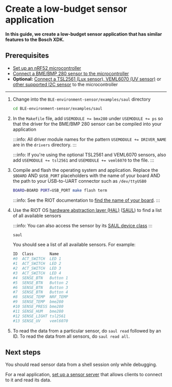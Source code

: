 # Create a low-budget sensor application

**In this guide, we create a low-budget sensor application that has similar features to the Bosch XDK.**

## Prerequisites

- [Set up an nRF52 microcontroller](../how-to-guides/set-up-nrf52-microcontroller.md)
- [Connect a BME/BMP 280 sensor to the microcontroller](../how-to-guides/connect-bosch-bme-280-bmp-280.md)
- **Optional:** [Connect a TSL2561 (Lux sensor), VEML6070 (UV sensor)](../how-to-guides/connect-a-I2C-sensor.md) or [other supported I2C sensor](http://riot-os.org/api/group__drivers__sensors.html) to the microcontroller

---

1. Change into the `BLE-environment-sensor/examples/saul` directory

    ```bash
    cd BLE-environment-sensor/examples/saul
    ```

2. In the `Makefile` file, add `USEMODULE += bmx280` under `USEMODULE += ps` so that the driver for the BME/BMP 280 sensor can be compiled into your application

    :::info:
    All driver module names for the pattern `USEMODULE += DRIVER_NAME` are in the `drivers` directory.
    :::  
    
    :::info:
    If you're using the optional TSL2561 and VEML6070 sensors, also add `USEMODULE += tsl2561` and `USEMODULE += veml6070` to the file.
    :::
    
3. Compile and flash the operating system and application. Replace the `$BOARD` AND `$USB_PORT` placeholders with the name of your board AND the path to your USB-to-UART connector such as `/dev/ttyUSB0` 
    
    ```bash
    BOARD=BOARD PORT=USB_PORT make flash term
    ```

    :::info:
    See the RIOT documentation to [find the name of your board](https://api.riot-os.org/group__boards.html).
    :::

4. Use the RIOT OS [hardware abstraction layer (HAL)](https://en.wikipedia.org/wiki/Hardware_abstraction) ([SAUL](https://riot-os.org/api/group__drivers__saul.html)) to find a list of all available sensors

    :::info:
    You can also access the sensor by its [SAUL device class](https://riot-os.org/api/group__drivers__saul.html#ga425be5f49e9c31d8d13d53190a3e7bc2)
    :::
    
    ```bash
    saul
    ```
    
    You should see a list of all available sensors. For example:

    ```bash
    ID	Class		Name
    #0	ACT_SWITCH	LED 1
    #1	ACT_SWITCH	LED 2
    #2	ACT_SWITCH	LED 3
    #3	ACT_SWITCH	LED 4
    #4	SENSE_BTN	Button 1
    #5	SENSE_BTN	Button 2
    #6	SENSE_BTN	Button 3
    #7	SENSE_BTN	Button 4
    #8	SENSE_TEMP	NRF_TEMP
    #9	SENSE_TEMP	bme280
    #10	SENSE_PRESS	bme280
    #11	SENSE_HUM	bme280
    #12	SENSE_LIGHT	tsl2561
    #13	SENSE_UV	veml6070
    ```
    
5. To read the data from a particular sensor, do `saul read` followed by an ID. To read the data from all sensors, do `saul read all`.

## Next steps

You should read sensor data from a shell session only while debugging.

For a real application, [set up a sensor server](../how-to-guides/run-a-environment-sensor-and-client.md) that allows clients to connect to it and read its data. 
